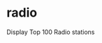 # radio
Display Top 100 Radio stations
<!--- start again --->
<!--- Stop --->
<!--- start again --->
<!--- STOP --->

<!-- Start again --->
<!--- Stop --->
<!-- Start again--->
